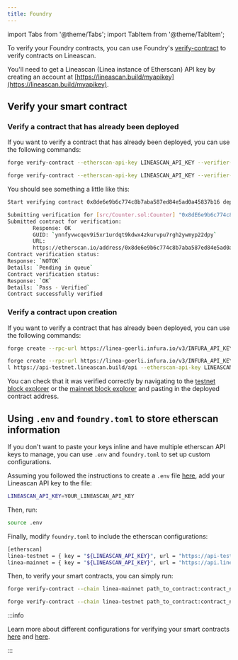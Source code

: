 ```yaml
---
title: Foundry
---
```


import Tabs from '@theme/Tabs';
import TabItem from '@theme/TabItem';

To verify your Foundry contracts, you can use Foundry's [verify-contract](https://book.getfoundry.sh/reference/forge/forge-verify-contract) to verify contracts on Lineascan.

You'll need to get a Lineascan (Linea instance of Etherscan) API key by creating an account at [https://lineascan.build/myapikey](https://lineascan.build/myapikey).

## Verify your smart contract

### Verify a contract that has already been deployed

If you want to verify a contract that has already been deployed, you can use the following commands:

<Tabs>
  <TabItem value="Mainnet" label="Mainnet" default>

```bash
forge verify-contract --etherscan-api-key LINEASCAN_API_KEY --verifier-url https://api.lineascan.build/api CONTRACT_ADDRESS path_to_contract:contract_name --watch
```

  </TabItem>
  <TabItem value="Testnet" label="Testnet">

```bash
forge verify-contract --etherscan-api-key LINEASCAN_API_KEY --verifier-url https://api-testnet.lineascan.build/api CONTRACT_ADDRESS path_to_contract:contract_name --watch
```

  </TabItem>
</Tabs>

You should see something a little like this:

```bash
Start verifying contract 0x8de6e9b6c774c8b7aba587ed84e5ad0a45837b16 deployed on mainnet

Submitting verification for [src/Counter.sol:Counter] "0x8dE6e9b6c774c8B7AbA587ED84E5AD0A45837b16".
Submitted contract for verification:
        Response: OK
        GUID: `ynnfyvwcqev9i5xr1urdqt9kdwx4zkurvpu7rgh2ywmyp22dpy`
        URL:
        https://etherscan.io/address/0x8de6e9b6c774c8b7aba587ed84e5ad0a45837b16
Contract verification status:
Response: `NOTOK`
Details: `Pending in queue`
Contract verification status:
Response: `OK`
Details: `Pass - Verified`
Contract successfully verified
```

### Verify a contract upon creation

If you want to verify a contract that has already been deployed, you can use the following commands:

<Tabs>
  <TabItem value="Mainnet" label="Mainnet" default>

```bash
forge create --rpc-url https://linea-goerli.infura.io/v3/INFURA_API_KEY src/Counter.sol:Counter --private-key YOUR_PRIVATE_KEY --verify --verifier-url https://api.lineascan.build/api --etherscan-api-key LINEASCAN_API_KEY
```

  </TabItem>
  <TabItem value="Testnet" label="Testnet">

```bash
forge create --rpc-url https://linea-goerli.infura.io/v3/INFURA_API_KEY src/Counter.sol:Counter --private-key YOUR_PRIVATE_KEY --verify --verifier-url
l https://api-testnet.lineascan.build/api --etherscan-api-key LINEASCAN_API_KEY
```

  </TabItem>
</Tabs>

You can check that it was verified correctly by navigating to the [testnet block explorer](https://goerli.lineascan.build/) or the [mainnet block explorer](https://lineascan.build/) and pasting in the deployed contract address.

## Using `.env` and `foundry.toml` to store etherscan information

If you don't want to paste your keys inline and have multiple etherscan API keys to manage, you can use `.env` and `foundry.toml` to set up custom configurations.

Assuming you followed the instructions to create a `.env` file [here](../deploy-smart-contract/foundry.md#using-env-to-store-private-keys), add your Lineascan API key to the file:

```bash
LINEASCAN_API_KEY=YOUR_LINEASCAN_API_KEY
```

Then, run:

```bash
source .env
```

Finally, modify `foundry.toml` to include the etherscan configurations:

```bash
[etherscan]
linea-testnet = { key = "${LINEASCAN_API_KEY}", url = "https://api-testnet.lineascan.build/api" }
linea-mainnet = { key = "${LINEASCAN_API_KEY}", url = "https://api.lineascan.build/api" }
```

Then, to verify your smart contracts, you can simply run:

<Tabs>
  <TabItem value="Mainnet" label="Mainnet" default>

```bash
forge verify-contract --chain linea-mainnet path_to_contract:contract_name --watch
```

  </TabItem>
  <TabItem value="Testnet" label="Testnet">

```bash
forge verify-contract --chain linea-testnet path_to_contract:contract_name --watch
```
  </TabItem>
</Tabs>

:::info

Learn more about different configurations for verifying your smart contracts [here](https://book.getfoundry.sh/reference/forge/forge-verify-contract) and [here](https://book.getfoundry.sh/forge/deploying).

:::
